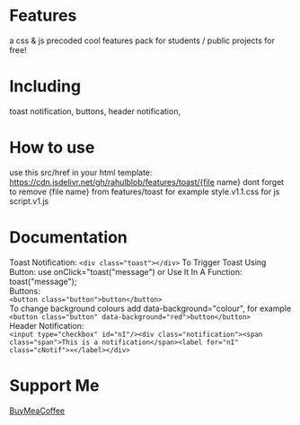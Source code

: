 # Features
a css & js precoded cool features pack for students / public projects for free!
# Including
toast notification, buttons, header notification, 
# How to use
use this src/href in your html template: https://cdn.jsdelivr.net/gh/rahulblob/features/toast/{file name} 
dont forget to remove {file name} from features/toast for example style.v1.1.css for js script.v1.js
# Documentation
Toast Notification:
 ```<div class="toast"></div>```
To Trigger Toast Using Button: use onClick="toast("message") or Use It In A Function: toast("message");<br>
Buttons:<br>
```<button class="button">button</button>```<br>
To change background colours add data-background="colour", for example ```<button class="button" data-background="red">button</button>```<br>
Header Notification:<br/>
```<input type="checkbox" id="nI"/><div class="notification"><span class="span">This is a notification</span><label for="nI" class="cNotif">✕</label></div>```<br>
# Support Me
<a href="https://www.buymeacoffee.com/coffeeforahul">BuyMeaCoffee</a>
